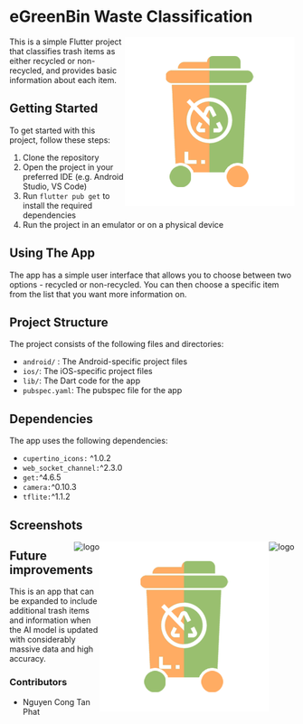 
# eGreenBin Waste Classification
<img align="right" width="300" alt="logo" src="assets/images_app/logo.png">

This is a simple Flutter project that classifies trash items as either recycled or non-recycled, and provides basic information about each item.

## Getting Started

To get started with this project, follow these steps:

1. Clone the repository
2. Open the project in your preferred IDE (e.g. Android Studio, VS Code)
3. Run `flutter pub get` to install the required dependencies
4. Run the project in an emulator or on a physical device

## Using The App

The app has a simple user interface that allows you to choose between two options - recycled or non-recycled. You can then choose a specific item from the list that you want more information on.

## Project Structure

The project consists of the following files and directories:

- `android/` : The Android-specific project files
- `ios/`: The iOS-specific project files
- `lib/`: The Dart code for the app
- `pubspec.yaml`: The pubspec file for the app

## Dependencies

The app uses the following dependencies:

- `cupertino_icons:` ^1.0.2
- `web_socket_channel:`^2.3.0
- `get:`^4.6.5
- `camera:`^0.10.3
- `tflite:`^1.1.2

## Screenshots

<img align="right" alt="logo" src="assets/images_app/assets/images_app/trash_complete_2.png">
<img align="right" width="300" alt="logo" src="assets/images_app/logo.png">
<img align="right" alt="logo" src="assets/images_app/assets/images_app/trash_complete.png">

## Future improvements

This is an app that can be expanded to include additional trash items and information when the AI model is updated with considerably massive data and high accuracy.

### Contributors

- Nguyen Cong Tan Phat
